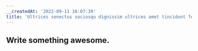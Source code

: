 ```yaml
---
__createdAt: '2022-09-11 16:07:39'
title: 'Ultrices senectus sociosqu dignissim ultrices amet tincidunt felis mattis himenaeos.'
---
```


## Write something awesome.